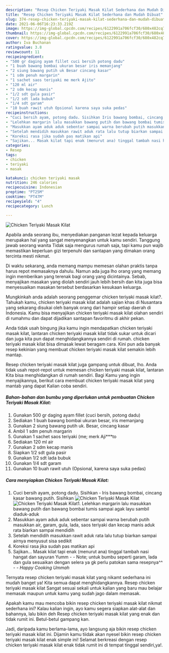 ```yaml
---
description: "Resep Chicken Teriyaki Masak Kilat Sederhana dan Mudah Dibuat"
title: "Resep Chicken Teriyaki Masak Kilat Sederhana dan Mudah Dibuat"
slug: 374-resep-chicken-teriyaki-masak-kilat-sederhana-dan-mudah-dibuat
date: 2021-06-06T16:23:33.219Z
image: https://img-global.cpcdn.com/recipes/6122991a706fcf30/680x482cq70/chicken-teriyaki-masak-kilat-foto-resep-utama.jpg
thumbnail: https://img-global.cpcdn.com/recipes/6122991a706fcf30/680x482cq70/chicken-teriyaki-masak-kilat-foto-resep-utama.jpg
cover: https://img-global.cpcdn.com/recipes/6122991a706fcf30/680x482cq70/chicken-teriyaki-masak-kilat-foto-resep-utama.jpg
author: Iva Buchanan
ratingvalue: 3.8
reviewcount: 11
recipeingredient:
- "500 gr daging ayam fillet cuci bersih potong dadu"
- "1 buah bawang bombai ukuran besar iris memanjang"
- "2 siung bawang putih uk Besar cincang kasar"
- "1 sdm penuh margarin"
- "1 sachet saos teriyaki me merk Ajito"
- "120 ml air"
- "2 sdm kecap manis"
- "1/2 sdt gula pasir"
- "1/2 sdt lada bubuk"
- "1/4 sdt garam"
- "10 buah rawit utuh Opsional karena saya suka pedas"
recipeinstructions:
- "Cuci bersih ayam, potong dadu. Sisihkan Iris bawang bombai, cincang kasar bawang putih. Sisihkan"
- "Lelehkan margarin lalu masukkan bawang putih dan bawang bombai tumis sampai agak layu sambil diaduk-aduk"
- "Masukkan ayam aduk aduk sebentar sampai warna berubah putih masukkan air, garam, gula, lada, saos teriyaki dan kecap manis aduk rata biarkan sampai mendidih"
- "Setelah mendidih masukkan rawit aduk rata lalu tutup biarkan sampai airnya menyusut sisa sedikit"
- "Koreksi rasa jika sudah pas matikan api"
- "Sajikan... Masak kilat tapi enak (menurut ana) tinggal tambah nasi hangat dan sayuran Yumm  Note; untuk bumbu seperti garam, lada dan gula sesuaikan dengan selera ya gk perlu patokan sama resepnya^^  *_Happy Cooking Ummah_*"
categories:
- Resep
tags:
- chicken
- teriyaki
- masak

katakunci: chicken teriyaki masak 
nutrition: 246 calories
recipecuisine: Indonesian
preptime: "PT25M"
cooktime: "PT47M"
recipeyield: "4"
recipecategory: Lunch

---
```



![Chicken Teriyaki Masak Kilat](https://img-global.cpcdn.com/recipes/6122991a706fcf30/680x482cq70/chicken-teriyaki-masak-kilat-foto-resep-utama.jpg)

Apabila anda seorang ibu, menyediakan panganan lezat kepada keluarga merupakan hal yang sangat menyenangkan untuk kamu sendiri. Tanggung jawab seorang  wanita Tidak saja mengurus rumah saja, tapi kamu pun wajib memastikan keperluan gizi terpenuhi dan santapan yang dimakan orang tercinta mesti nikmat.

Di waktu  sekarang, anda memang mampu memesan olahan praktis tanpa harus repot memasaknya dahulu. Namun ada juga lho orang yang memang ingin memberikan yang terenak bagi orang yang dicintainya. Sebab, menyajikan masakan yang diolah sendiri jauh lebih bersih dan kita juga bisa menyesuaikan masakan tersebut berdasarkan kesukaan keluarga. 



Mungkinkah anda adalah seorang penggemar chicken teriyaki masak kilat?. Tahukah kamu, chicken teriyaki masak kilat adalah sajian khas di Nusantara yang sekarang disukai oleh banyak orang dari hampir setiap daerah di Indonesia. Kamu bisa menyajikan chicken teriyaki masak kilat olahan sendiri di rumahmu dan dapat dijadikan santapan favoritmu di akhir pekan.

Anda tidak usah bingung jika kamu ingin mendapatkan chicken teriyaki masak kilat, lantaran chicken teriyaki masak kilat tidak sukar untuk dicari dan juga kita pun dapat menghidangkannya sendiri di rumah. chicken teriyaki masak kilat bisa dimasak lewat beragam cara. Kini pun ada banyak resep kekinian yang membuat chicken teriyaki masak kilat semakin lebih mantap.

Resep chicken teriyaki masak kilat juga gampang untuk dibuat, lho. Anda tidak usah repot-repot untuk memesan chicken teriyaki masak kilat, lantaran Kita bisa menghidangkan di rumah sendiri. Bagi Kamu yang ingin menyajikannya, berikut cara membuat chicken teriyaki masak kilat yang mantab yang dapat Kalian coba sendiri.

<!--inarticleads1-->

##### Bahan-bahan dan bumbu yang diperlukan untuk pembuatan Chicken Teriyaki Masak Kilat:

1. Gunakan 500 gr daging ayam fillet (cuci bersih, potong dadu)
1. Sediakan 1 buah bawang bombai ukuran besar, iris memanjang
1. Gunakan 2 siung bawang putih uk. Besar, cincang kasar
1. Ambil 1 sdm penuh margarin
1. Gunakan 1 sachet saos teriyaki (me; merk Aji***to
1. Sediakan 120 ml air
1. Gunakan 2 sdm kecap manis
1. Siapkan 1/2 sdt gula pasir
1. Gunakan 1/2 sdt lada bubuk
1. Gunakan 1/4 sdt garam
1. Gunakan 10 buah rawit utuh (Opsional, karena saya suka pedas)




<!--inarticleads2-->

##### Cara menyiapkan Chicken Teriyaki Masak Kilat:

1. Cuci bersih ayam, potong dadu. Sisihkan - Iris bawang bombai, cincang kasar bawang putih. Sisihkan
<img src="https://img-global.cpcdn.com/steps/e0030d3efd3f9668/160x128cq70/chicken-teriyaki-masak-kilat-langkah-memasak-1-foto.jpg" alt="Chicken Teriyaki Masak Kilat"><img src="https://img-global.cpcdn.com/steps/adbf9429a7b5b2ef/160x128cq70/chicken-teriyaki-masak-kilat-langkah-memasak-1-foto.jpg" alt="Chicken Teriyaki Masak Kilat">1. Lelehkan margarin lalu masukkan bawang putih dan bawang bombai tumis sampai agak layu sambil diaduk-aduk
1. Masukkan ayam aduk aduk sebentar sampai warna berubah putih masukkan air, garam, gula, lada, saos teriyaki dan kecap manis aduk rata biarkan sampai mendidih
1. Setelah mendidih masukkan rawit aduk rata lalu tutup biarkan sampai airnya menyusut sisa sedikit
1. Koreksi rasa jika sudah pas matikan api
1. Sajikan... Masak kilat tapi enak (menurut ana) tinggal tambah nasi hangat dan sayuran Yumm -  - Note; untuk bumbu seperti garam, lada dan gula sesuaikan dengan selera ya gk perlu patokan sama resepnya^^ -  - *_Happy Cooking Ummah_*




Ternyata resep chicken teriyaki masak kilat yang nikamt sederhana ini mudah banget ya! Kita semua dapat menghidangkannya. Resep chicken teriyaki masak kilat Sangat sesuai sekali untuk kalian yang baru mau belajar memasak maupun untuk kamu yang sudah jago dalam memasak.

Apakah kamu mau mencoba bikin resep chicken teriyaki masak kilat nikmat sederhana ini? Kalau kalian ingin, ayo kamu segera siapkan alat-alat dan bahannya, lalu bikin deh Resep chicken teriyaki masak kilat yang enak dan tidak rumit ini. Betul-betul gampang kan. 

Jadi, daripada kamu berlama-lama, ayo langsung aja bikin resep chicken teriyaki masak kilat ini. Dijamin kamu tiidak akan nyesel bikin resep chicken teriyaki masak kilat enak simple ini! Selamat berkreasi dengan resep chicken teriyaki masak kilat enak tidak rumit ini di tempat tinggal sendiri,ya!.

